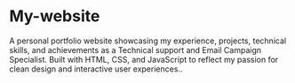 # My-website
A personal portfolio website showcasing my experience, projects, technical skills, and achievements as a Technical support and Email Campaign Specialist. Built with HTML, CSS, and JavaScript to reflect my passion for clean design and interactive user experiences..
